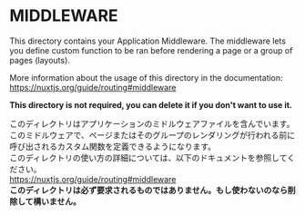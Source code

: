 # MIDDLEWARE

This directory contains your Application Middleware.
The middleware lets you define custom function to be ran before rendering a page or a group of pages (layouts).

More information about the usage of this directory in the documentation:
https://nuxtjs.org/guide/routing#middleware

**This directory is not required, you can delete it if you don't want to use it.**

このディレクトリはアプリケーションのミドルウェアファイルを含んでいます。  
このミドルウェアで、ページまたはそのグループのレンダリングが行われる前に呼び出されるカスタム関数を定義できるようになります。  
このディレクトリの使い方の詳細については、以下のドキュメントを参照してください。  
https://nuxtjs.org/guide/routing#middleware  
**このディレクトリは必ず要求されるものではありません。もし使わないのなら削除して構いません。**

